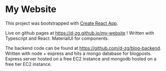 # My Website

This project was bootstrapped with [Create React App](https://github.com/facebook/create-react-app).

Live on github pages at https://d-zg.github.io/my-website ! Written with Typescript and React. MaterialUI for components. 

The backend code can be found at https://github.com/d-zg/blog-backend. Written with node + express and hits a mongo database for blogposts. Express server hosted on a free EC2 instance and mongodb hosted on a free tier EC2 instance. 


